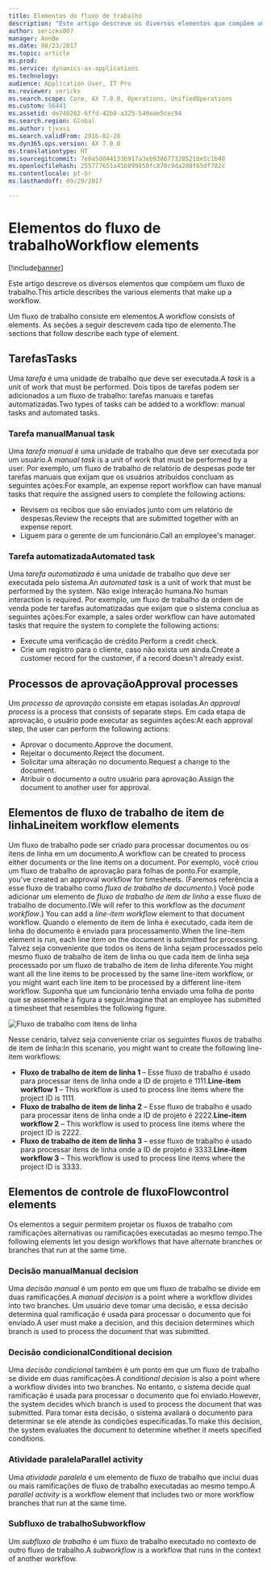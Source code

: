 ```yaml
---
title: Elementos do fluxo de trabalho
description: "Este artigo descreve os diversos elementos que compõem um fluxo de trabalho."
author: sericks007
manager: AnnBe
ms.date: 08/23/2017
ms.topic: article
ms.prod: 
ms.service: dynamics-ax-applications
ms.technology: 
audience: Application User, IT Pro
ms.reviewer: sericks
ms.search.scope: Core, AX 7.0.0, Operations, UnifiedOperations
ms.custom: 56441
ms.assetid: de740262-6ffd-42b9-a325-540eae5cec94
ms.search.region: Global
ms.author: tjvass
ms.search.validFrom: 2016-02-28
ms.dyn365.ops.version: AX 7.0.0
ms.translationtype: HT
ms.sourcegitcommit: 7e0a5d044133b917a3eb9386773205218e5c1b40
ms.openlocfilehash: 255777651a45b899850fc870c9da288f65df702c
ms.contentlocale: pt-br
ms.lasthandoff: 09/29/2017

---
```


# <a name="workflow-elements"></a><span data-ttu-id="d6b64-103">Elementos do fluxo de trabalho</span><span class="sxs-lookup"><span data-stu-id="d6b64-103">Workflow elements</span></span>

[!include[banner](../includes/banner.md)]


<span data-ttu-id="d6b64-104">Este artigo descreve os diversos elementos que compõem um fluxo de trabalho.</span><span class="sxs-lookup"><span data-stu-id="d6b64-104">This article describes the various elements that make up a workflow.</span></span>

<span data-ttu-id="d6b64-105">Um fluxo de trabalho consiste em elementos.</span><span class="sxs-lookup"><span data-stu-id="d6b64-105">A workflow consists of elements.</span></span> <span data-ttu-id="d6b64-106">As seções a seguir descrevem cada tipo de elemento.</span><span class="sxs-lookup"><span data-stu-id="d6b64-106">The sections that follow describe each type of element.</span></span>

## <a name="tasks"></a><span data-ttu-id="d6b64-107">Tarefas</span><span class="sxs-lookup"><span data-stu-id="d6b64-107">Tasks</span></span>
<span data-ttu-id="d6b64-108">Uma *tarefa* é uma unidade de trabalho que deve ser executada.</span><span class="sxs-lookup"><span data-stu-id="d6b64-108">A *task* is a unit of work that must be performed.</span></span> <span data-ttu-id="d6b64-109">Dois tipos de tarefas podem ser adicionados a um fluxo de trabalho: tarefas manuais e tarefas automatizadas.</span><span class="sxs-lookup"><span data-stu-id="d6b64-109">Two types of tasks can be added to a workflow: manual tasks and automated tasks.</span></span>

### <a name="manual-task"></a><span data-ttu-id="d6b64-110">Tarefa manual</span><span class="sxs-lookup"><span data-stu-id="d6b64-110">Manual task</span></span>

<span data-ttu-id="d6b64-111">Uma *tarefa manual* é uma unidade de trabalho que deve ser executada por um usuário.</span><span class="sxs-lookup"><span data-stu-id="d6b64-111">A *manual task* is a unit of work that must be performed by a user.</span></span> <span data-ttu-id="d6b64-112">Por exemplo, um fluxo de trabalho de relatório de despesas pode ter tarefas manuais que exijam que os usuários atribuídos concluam as seguintes ações:</span><span class="sxs-lookup"><span data-stu-id="d6b64-112">For example, an expense report workflow can have manual tasks that require the assigned users to complete the following actions:</span></span>

-   <span data-ttu-id="d6b64-113">Revisem os recibos que são enviados junto com um relatório de despesas.</span><span class="sxs-lookup"><span data-stu-id="d6b64-113">Review the receipts that are submitted together with an expense report.</span></span>
-   <span data-ttu-id="d6b64-114">Liguem para o gerente de um funcionário.</span><span class="sxs-lookup"><span data-stu-id="d6b64-114">Call an employee's manager.</span></span>

### <a name="automated-task"></a><span data-ttu-id="d6b64-115">Tarefa automatizada</span><span class="sxs-lookup"><span data-stu-id="d6b64-115">Automated task</span></span>

<span data-ttu-id="d6b64-116">Uma *tarefa automatizada* é uma unidade de trabalho que deve ser executada pelo sistema.</span><span class="sxs-lookup"><span data-stu-id="d6b64-116">An *automated task* is a unit of work that must be performed by the system.</span></span> <span data-ttu-id="d6b64-117">Não exige interação humana.</span><span class="sxs-lookup"><span data-stu-id="d6b64-117">No human interaction is required.</span></span> <span data-ttu-id="d6b64-118">Por exemplo, um fluxo de trabalho da ordem de venda pode ter tarefas automatizadas que exijam que o sistema conclua as seguintes ações:</span><span class="sxs-lookup"><span data-stu-id="d6b64-118">For example, a sales order workflow can have automated tasks that require the system to complete the following actions:</span></span>

-   <span data-ttu-id="d6b64-119">Execute uma verificação de crédito.</span><span class="sxs-lookup"><span data-stu-id="d6b64-119">Perform a credit check.</span></span>
-   <span data-ttu-id="d6b64-120">Crie um registro para o cliente, caso não exista um ainda.</span><span class="sxs-lookup"><span data-stu-id="d6b64-120">Create a customer record for the customer, if a record doesn't already exist.</span></span>

## <a name="approval-processes"></a><span data-ttu-id="d6b64-121">Processos de aprovação</span><span class="sxs-lookup"><span data-stu-id="d6b64-121">Approval processes</span></span>
<span data-ttu-id="d6b64-122">Um *processo de aprovação* consiste em etapas isoladas.</span><span class="sxs-lookup"><span data-stu-id="d6b64-122">An *approval process* is a process that consists of separate steps.</span></span> <span data-ttu-id="d6b64-123">Em cada etapa de aprovação, o usuário pode executar as seguintes ações:</span><span class="sxs-lookup"><span data-stu-id="d6b64-123">At each approval step, the user can perform the following actions:</span></span>

-   <span data-ttu-id="d6b64-124">Aprovar o documento.</span><span class="sxs-lookup"><span data-stu-id="d6b64-124">Approve the document.</span></span>
-   <span data-ttu-id="d6b64-125">Rejeitar o documento.</span><span class="sxs-lookup"><span data-stu-id="d6b64-125">Reject the document.</span></span>
-   <span data-ttu-id="d6b64-126">Solicitar uma alteração no documento.</span><span class="sxs-lookup"><span data-stu-id="d6b64-126">Request a change to the document.</span></span>
-   <span data-ttu-id="d6b64-127">Atribuir o documento a outro usuário para aprovação.</span><span class="sxs-lookup"><span data-stu-id="d6b64-127">Assign the document to another user for approval.</span></span>

## <a name="lineitem-workflow-elements"></a><span data-ttu-id="d6b64-128">Elementos de fluxo de trabalho de item de linha</span><span class="sxs-lookup"><span data-stu-id="d6b64-128">Lineitem workflow elements</span></span>
<span data-ttu-id="d6b64-129">Um fluxo de trabalho pode ser criado para processar documentos ou os itens de linha em um documento.</span><span class="sxs-lookup"><span data-stu-id="d6b64-129">A workflow can be created to process either documents or the line items on a document.</span></span> <span data-ttu-id="d6b64-130">Por exemplo, você criou um fluxo de trabalho de aprovação para folhas de ponto.</span><span class="sxs-lookup"><span data-stu-id="d6b64-130">For example, you've created an approval workflow for timesheets.</span></span> <span data-ttu-id="d6b64-131">(Faremos referência a esse fluxo de trabalho como *fluxo de trabalho de documento*.) Você pode adicionar um elemento de *fluxo de trabalho de item de linha* a esse fluxo de trabalho de documento.</span><span class="sxs-lookup"><span data-stu-id="d6b64-131">(We will refer to this workflow as the *document workflow*.) You can add a *line-item workflow* element to that document workflow.</span></span> <span data-ttu-id="d6b64-132">Quando o elemento de item de linha é executado, cada item de linha do documento é enviado para processamento.</span><span class="sxs-lookup"><span data-stu-id="d6b64-132">When the line-item element is run, each line item on the document is submitted for processing.</span></span> <span data-ttu-id="d6b64-133">Talvez seja conveniente que todos os itens de linha sejam processados pelo mesmo fluxo de trabalho de item de linha ou que cada item de linha seja processado por um fluxo de trabalho de item de linha diferente.</span><span class="sxs-lookup"><span data-stu-id="d6b64-133">You might want all the line items to be processed by the same line-item workflow, or you might want each line item to be processed by a different line-item workflow.</span></span> <span data-ttu-id="d6b64-134">Suponha que um funcionário tenha enviado uma folha de ponto que se assemelhe à figura a seguir.</span><span class="sxs-lookup"><span data-stu-id="d6b64-134">Imagine that an employee has submitted a timesheet that resembles the following figure.</span></span>

![Fluxo de trabalho com itens de linha](./media/workflow_lineitemworkflow.gif) 

<span data-ttu-id="d6b64-136">Nesse cenário, talvez seja conveniente criar os seguintes fluxos de trabalho de item de linha:</span><span class="sxs-lookup"><span data-stu-id="d6b64-136">In this scenario, you might want to create the following line-item workflows:</span></span>

-   <span data-ttu-id="d6b64-137">**Fluxo de trabalho de item de linha 1** – Esse fluxo de trabalho é usado para processar itens de linha onde a ID de projeto é 1111.</span><span class="sxs-lookup"><span data-stu-id="d6b64-137">**Line-item workflow 1** – This workflow is used to process line items where the project ID is 1111.</span></span>
-   <span data-ttu-id="d6b64-138">**Fluxo de trabalho de item de linha 2** – Esse fluxo de trabalho é usado para processar itens de linha onde a ID de projeto é 2222.</span><span class="sxs-lookup"><span data-stu-id="d6b64-138">**Line-item workflow 2** – This workflow is used to process line items where the project ID is 2222.</span></span>
-   <span data-ttu-id="d6b64-139">**Fluxo de trabalho de item de linha 3** – esse fluxo de trabalho é usado para processar itens de linha onde a ID de projeto é 3333.</span><span class="sxs-lookup"><span data-stu-id="d6b64-139">**Line-item workflow 3** – This workflow is used to process line items where the project ID is 3333.</span></span>

## <a name="flowcontrol-elements"></a><span data-ttu-id="d6b64-140">Elementos de controle de fluxo</span><span class="sxs-lookup"><span data-stu-id="d6b64-140">Flowcontrol elements</span></span>
<span data-ttu-id="d6b64-141">Os elementos a seguir permitem projetar os fluxos de trabalho com ramificações alternativas ou ramificações executadas ao mesmo tempo.</span><span class="sxs-lookup"><span data-stu-id="d6b64-141">The following elements let you design workflows that have alternate branches or branches that run at the same time.</span></span>

### <a name="manual-decision"></a><span data-ttu-id="d6b64-142">Decisão manual</span><span class="sxs-lookup"><span data-stu-id="d6b64-142">Manual decision</span></span>

<span data-ttu-id="d6b64-143">Uma *decisão manual* é um ponto em que um fluxo de trabalho se divide em duas ramificações.</span><span class="sxs-lookup"><span data-stu-id="d6b64-143">A *manual decision* is a point where a workflow divides into two branches.</span></span> <span data-ttu-id="d6b64-144">Um usuário deve tomar uma decisão, e essa decisão determina qual ramificação é usada para processar o documento que foi enviado.</span><span class="sxs-lookup"><span data-stu-id="d6b64-144">A user must make a decision, and this decision determines which branch is used to process the document that was submitted.</span></span>

### <a name="conditional-decision"></a><span data-ttu-id="d6b64-145">Decisão condicional</span><span class="sxs-lookup"><span data-stu-id="d6b64-145">Conditional decision</span></span>

<span data-ttu-id="d6b64-146">Uma *decisão condicional* também é um ponto em que um fluxo de trabalho se divide em duas ramificações.</span><span class="sxs-lookup"><span data-stu-id="d6b64-146">A *conditional decision* is also a point where a workflow divides into two branches.</span></span> <span data-ttu-id="d6b64-147">No entanto, o sistema decide qual ramificação é usada para processar o documento que foi enviado.</span><span class="sxs-lookup"><span data-stu-id="d6b64-147">However, the system decides which branch is used to process the document that was submitted.</span></span> <span data-ttu-id="d6b64-148">Para tomar esta decisão, o sistema avaliará o documento para determinar se ele atende às condições especificadas.</span><span class="sxs-lookup"><span data-stu-id="d6b64-148">To make this decision, the system evaluates the document to determine whether it meets specified conditions.</span></span>

### <a name="parallel-activity"></a><span data-ttu-id="d6b64-149">Atividade paralela</span><span class="sxs-lookup"><span data-stu-id="d6b64-149">Parallel activity</span></span>

<span data-ttu-id="d6b64-150">Uma *atividade paralela* é um elemento de fluxo de trabalho que inclui duas ou mais ramificações de fluxo de trabalho executadas ao mesmo tempo.</span><span class="sxs-lookup"><span data-stu-id="d6b64-150">A *parallel activity* is a workflow element that includes two or more workflow branches that run at the same time.</span></span>

### <a name="subworkflow"></a><span data-ttu-id="d6b64-151">Subfluxo de trabalho</span><span class="sxs-lookup"><span data-stu-id="d6b64-151">Subworkflow</span></span>

<span data-ttu-id="d6b64-152">Um *subfluxo de trabalho* é um fluxo de trabalho executado no contexto de outro fluxo de trabalho.</span><span class="sxs-lookup"><span data-stu-id="d6b64-152">A *subworkflow* is a workflow that runs in the context of another workflow.</span></span>




